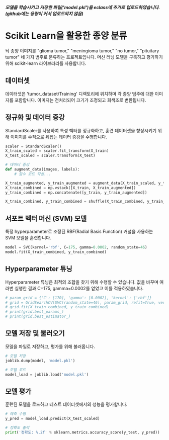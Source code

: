***모델을 학습시키고 저장한 파일('model.pkl')을 eclass에 추가로 업로드하였습니다. (github에는 용량이 커서 업로드되지 않음)***

# Scikit Learn을 활용한 종양 분류

뇌 종양 이미지를 "glioma tumor," "meningioma tumor," "no tumor," "pituitary tumor" 네 가지 범주로 분류하는 프로젝트입니다. 머신 러닝 모델을 구축하고 평가하기 위해 scikit-learn 라이브러리를 사용합니다.

## 데이터셋

데이터셋은 'tumor_dataset/Training' 디렉토리에 위치하며 각 종양 범주에 대한 이미지를 포함합니다. 이미지는 전처리되어 크기가 조정되고 회색조로 변환됩니다.

## 정규화 및 데이터 증강

StandardScaler를 사용하여 특성 벡터를 정규화하고, 훈련 데이터셋을 향상시키기 위해 이미지를 수직으로 뒤집는 데이터 증강을 수행합니다.

```python
scaler = StandardScaler()
X_train_scaled = scaler.fit_transform(X_train)
X_test_scaled = scaler.transform(X_test)

# 데이터 증강
def augment_data(images, labels):
    # 함수 코드 작성...

X_train_augmented, y_train_augmented = augment_data(X_train_scaled, y_train)
X_train_combined = np.vstack([X_train, X_train_augmented])
y_train_combined = np.concatenate([y_train, y_train_augmented])

X_train_combined, y_train_combined = shuffle(X_train_combined, y_train_combined, random_state=46)
```

## 서포트 벡터 머신 (SVM) 모델

특정 hyperparameter로 조정된 RBF(Radial Basis Function) 커널을 사용하는 SVM 모델을 훈련합니다.

```python
model = SVC(kernel='rbf', C=175, gamma=0.0002, random_state=46)
model.fit(X_train_combined, y_train_combined)
```

## Hyperparameter 튜닝

Hyperparameter 튜닝은 최적의 조합을 찾기 위해 수행할 수 있습니다. 값을 바꾸며 여러번 실행한 결과 C=175, gamma=0.0002를 얻었고 이를 적용하였습니다.

```python
# param_grid = {'C': [170], 'gamma': [0.0002], 'kernel': ['rbf']}
# grid = GridSearchCV(SVC(random_state=46), param_grid, refit=True, verbose=3, cv=3, n_jobs=-1)
# grid.fit(X_train_combined, y_train_combined)
# print(grid.best_params_)
# print(grid.best_estimator_)
```

## 모델 저장 및 불러오기

모델을 파일로 저장하고, 평가를 위해 불러옵니다.

```python
# 모델 저장
joblib.dump(model, 'model.pkl')

# 모델 로드
model_load = joblib.load('model.pkl')
```

## 모델 평가

훈련된 모델을 로드하고 테스트 데이터셋에서의 성능을 평가합니다.

```python
# 예측 수행
y_pred = model_load.predict(X_test_scaled)

# 정확도 출력
print('정확도: %.2f' % sklearn.metrics.accuracy_score(y_test, y_pred))
```
